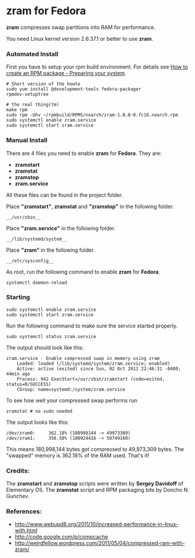 # zram for Fedora

__zram__ compresses swap partitions into RAM for performance.

You need Linux kernel version 2.6.37.1 or better to use 
__zram__.

### Automated Install

First you have to setup your rpm build environment. For details see
[How to create an RPM package - Preparing your system](http://fedoraproject.org/wiki/How_to_create_an_RPM_package#Preparing_your_system).

    # Short version of the howto
    sudo yum install @development-tools fedora-packager
    rpmdev-setuptree

    # the real thing(tm)
    make rpm
    sudo rpm -Uhv ~/rpmbuild/RPMS/noarch/zram-1.0.0-0.fc16.noarch.rpm
    sudo systemctl enable zram.service
    sudo systemctl start zram.service

### Manual Install

There are 4 files you need to enable __zram__ for __Fedora__. They
are:

* __zramstart__
* __zramstat__
* __zramstop__
* __zram.service__

All these files can be found in the project folder.

Place __"zramstart"__, __zramstat__ and __"zramstop"__ in the following folder.

    __/usr/sbin__

Place __"zram.service"__ in the following folder.

    __/lib/systemd/system__

Place __"zram"__ in the following folder.

    __/etc/sysconfig__

As root, run the following command to enable __zram__ for __Fedora__.

    systemctl daemon-reload

### Starting

    sudo systemctl enable zram.service
    sudo systemctl start zram.service

Run the following command to make sure the service started properly.

    sudo systemctl status zram.service

The output should look like this:

    zram.service - Enable compressed swap in memory using zram
        Loaded: loaded (/lib/systemd/system/zram.service; enabled)
        Active: active (exited) since Sun, 02 Oct 2011 22:46:31 -0400; 44min ago
        Process: 942 ExecStart=/usr/sbin/zramstart (code=exited, status=0/SUCCESS)
        CGroup: name=systemd:/system/zram.service

To see how well your compressed swap performs run

    zramstat # no sudo needed

The output looks like this:

    /dev/zram0:     362.18% (180998144 -> 49973309)
    /dev/zram1:     356.50% (180924416 -> 50749160)

This means 180,998,144 bytes got compressed to 49,973,309 bytes. The "swapped"
memory is 362.18% of the RAM used. That's it!

### Credits:

The __zramstart__ and __zramstop__ scripts were written by __Sergey
Davidoff__ of Elementary OS.
The __zramstat__ script and RPM packaging bits by Doncho N. Gunchev.

### References:

* http://www.webupd8.org/2011/10/increased-performance-in-linux-with.html
* http://code.google.com/p/compcache
* http://weirdfellow.wordpress.com/2011/05/04/compressed-ram-with-zram/
